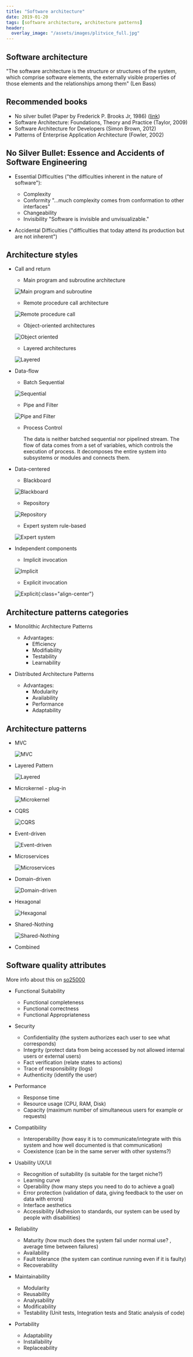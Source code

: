 ```yaml
---
title: "Software architecture"
date: 2019-01-20
tags: [software architecture, architecture patterns]
header:
  overlay_image: "/assets/images/plitvice_full.jpg"
---
```


## Software architecture

"The software architecture is the structure or structures of the system, which comprise software elements, the externally visible properties of those elements and the relationships among them" (Len Bass)

## Recommended books

* No silver bullet (Paper by Frederick P. Brooks Jr, 1986) ([link](http://www.cs.nott.ac.uk/~pszcah/G51ISS/Documents/NoSilverBullet.html))
* Software Architecture: Foundations, Theory and Practice (Taylor, 2009)
* Software Architecture for Developers (Simon Brown, 2012)
* Patterns of Enterprise Application Architecture (Fowler, 2002)


## No Silver Bullet: Essence and Accidents of Software Engineering

* Essential Difficulties ("the difficulties inherent in the nature of software"):
	* Complexity
	* Conformity "...much complexity comes from conformation to other interfaces"
	* Changeability
	* Invisibility "Software is invisible and unvisualizable."

* Accidental Difficulties ("difficulties that today attend its production but are not inherent")

## Architecture styles

* Call and return
	* Main program and subroutine architecture

  ![Main program and subroutine]({{site.url}}{{site.baseurl}}/assets/images/Architecture_styles_Main_program_subroutine.png)

	* Remote procedure call architecture

  ![Remote procedure call]({{site.url}}{{site.baseurl}}/assets/images/Architecture_styles_Remote_procedure_call.png)

	* Object-oriented architectures

  ![Object oriented]({{site.url}}{{site.baseurl}}/assets/images/Architecture_styles_Object_oriented.png)

	* Layered architectures

  ![Layered]({{site.url}}{{site.baseurl}}/assets/images/Architecture_styles_layers.png)

* Data-flow
	* Batch Sequential

  ![Sequential]({{site.url}}{{site.baseurl}}/assets/images/Architecture_styles_Data-flow_Batch_Sequential.png)

	* Pipe and Filter

  ![Pipe and Filter]({{site.url}}{{site.baseurl}}/assets/images/Architecture_styles_Data-flow_Pipe_Filter.png)

	* Process Control

		The data is neither batched sequential nor pipelined stream. The flow of data comes from a set of variables, which controls the execution of process. It decomposes the entire system into subsystems or modules and connects them.

* Data-centered
	* Blackboard

  ![Blackboard]({{site.url}}{{site.baseurl}}/assets/images/Architecture_styles_Data-centered_Blackboard.png)

	* Repository

  ![Repository]({{site.url}}{{site.baseurl}}/assets/images/Architecture_styles_Data-centered_Repository.png)

	* Expert system rule-based

  ![Expert system]({{site.url}}{{site.baseurl}}/assets/images/Architecture_styles_Data-centered_Expert_system.png)

* Independent components
	* Implicit invocation

  ![Implicit]({{site.url}}{{site.baseurl}}/assets/images/Architecture_styles_Independent_components_implicit.png)

	* Explicit invocation

  ![Explicit]({{site.url}}{{site.baseurl}}/assets/images/Architecture_styles_Independent_components_explicit.png){:class="align-center"}

## Architecture patterns categories

* Monolithic Architecture Patterns
	* Advantages:
		* Efficiency
		* Modifiability
		* Testability
		* Learnability

* Distributed Architecture Patterns
	* Advantages:
		* Modularity
		* Availability
		* Performance
		* Adaptability


## Architecture patterns

* MVC

	![MVC]({{site.url}}{{site.baseurl}}/assets/images/MVC.png)

* Layered Pattern

	![Layered]({{site.url}}{{site.baseurl}}/assets/images/Architecture_styles_layers.png)

* Microkernel - plug-in

	![Microkernel]({{site.url}}{{site.baseurl}}/assets/images/Microkernel_plug-in.png)

* CQRS

	![CQRS]({{site.url}}{{site.baseurl}}/assets/images/CQRS.png)

* Event-driven

	![Event-driven]({{site.url}}{{site.baseurl}}/assets/images/Architecture_styles_Independent_components_implicit.png)

* Microservices

	![Microservices]({{site.url}}{{site.baseurl}}/assets/images/Microservices.png)

* Domain-driven

	![Domain-driven]({{site.url}}{{site.baseurl}}/assets/images/Domain-driven.png)

* Hexagonal

	![Hexagonal]({{site.url}}{{site.baseurl}}/assets/images/Hexagonal.png)

* Shared-Nothing

	![Shared-Nothing]({{site.url}}{{site.baseurl}}/assets/images/Shared-Nothing.png)

* Combined


## Software quality attributes

More info about this on [so25000](http://iso25000.com/index.php/en/iso-25000-standards/iso-25010)

* Functional Suitability
	* Functional completeness
	* Functional correctness
	* Functional Appropriateness

* Security
	* Confidentiality (the system authorizes each user to see what corresponds)
	* Integrity (protect data from being accessed by not allowed internal users or external users)
	* Fact verification (relate states to actions)
	* Trace of responsibility (logs)
	* Authenticity (identify the user)

* Performance
	* Response time
	* Resource usage (CPU, RAM, Disk)
	* Capacity (maximum number of simultaneous users for example or requests)

* Compatibility
	* Interoperability (how easy it is to communicate/integrate with this system and how well documented is that communication) 
	* Coexistence (can be in the same server with other systems?)

* Usability UX/UI
	* Recognition of suitability (is suitable for the target niche?)
	* Learning curve
	* Operability (how many steps you need to do to achieve a goal)
	* Error protection (validation of data, giving feedback to the user on data with errors)
	* Interface aesthetics
	* Accessibility (Adhesion to standards, our system can be used by people with disabilities)

* Reliability
	* Maturity (how much does the system fail under normal use? , average time between failures)
	* Availability
	* Fault tolerance (the system can continue running even if it is faulty)
	* Recoverability

* Maintainability
	* Modularity
	* Reusability
	* Analysability
	* Modificability
	* Testability (Unit tests, Integration tests and Static analysis of code)

* Portability
	* Adaptability
	* Installability
	* Replaceability

